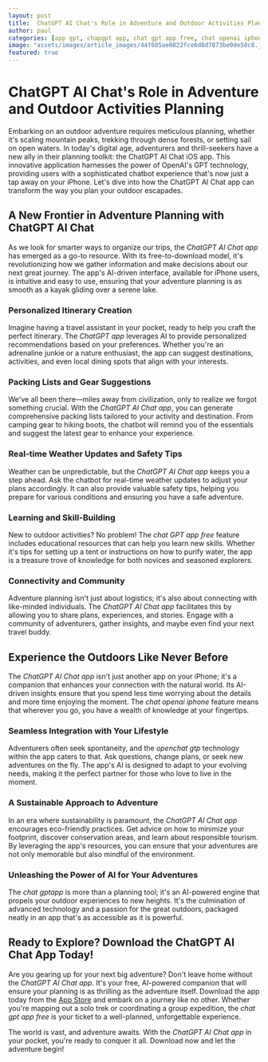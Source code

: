 ```yaml
---
layout: post
title:  ChatGPT AI Chat's Role in Adventure and Outdoor Activities Planning
author: paul
categories: [app gpt, chapgpt app, chat gpt app free, chat openai iphone, openchat gtp, chat gptapp, chat gpt app free]
image: "assets/images/article_images/44f605ae0822fce6d8d7873be0de50c8.jpg"
featured: true
---
```


# ChatGPT AI Chat's Role in Adventure and Outdoor Activities Planning

Embarking on an outdoor adventure requires meticulous planning, whether it's scaling mountain peaks, trekking through dense forests, or setting sail on open waters. In today's digital age, adventurers and thrill-seekers have a new ally in their planning toolkit: the ChatGPT AI Chat iOS app. This innovative application harnesses the power of OpenAI's GPT technology, providing users with a sophisticated chatbot experience that's now just a tap away on your iPhone. Let's dive into how the ChatGPT AI Chat app can transform the way you plan your outdoor escapades.

## A New Frontier in Adventure Planning with ChatGPT AI Chat

As we look for smarter ways to organize our trips, the *ChatGPT AI Chat app* has emerged as a go-to resource. With its free-to-download model, it's revolutionizing how we gather information and make decisions about our next great journey. The app's AI-driven interface, available for iPhone users, is intuitive and easy to use, ensuring that your adventure planning is as smooth as a kayak gliding over a serene lake.

### Personalized Itinerary Creation

Imagine having a travel assistant in your pocket, ready to help you craft the perfect itinerary. The *ChatGPT app* leverages AI to provide personalized recommendations based on your preferences. Whether you're an adrenaline junkie or a nature enthusiast, the app can suggest destinations, activities, and even local dining spots that align with your interests.

### Packing Lists and Gear Suggestions

We've all been there—miles away from civilization, only to realize we forgot something crucial. With the *ChatGPT AI Chat app*, you can generate comprehensive packing lists tailored to your activity and destination. From camping gear to hiking boots, the chatbot will remind you of the essentials and suggest the latest gear to enhance your experience.

### Real-time Weather Updates and Safety Tips

Weather can be unpredictable, but the *ChatGPT AI Chat app* keeps you a step ahead. Ask the chatbot for real-time weather updates to adjust your plans accordingly. It can also provide valuable safety tips, helping you prepare for various conditions and ensuring you have a safe adventure.

### Learning and Skill-Building

New to outdoor activities? No problem! The *chat GPT app free* feature includes educational resources that can help you learn new skills. Whether it's tips for setting up a tent or instructions on how to purify water, the app is a treasure trove of knowledge for both novices and seasoned explorers.

### Connectivity and Community

Adventure planning isn't just about logistics; it's also about connecting with like-minded individuals. The *ChatGPT AI Chat app* facilitates this by allowing you to share plans, experiences, and stories. Engage with a community of adventurers, gather insights, and maybe even find your next travel buddy.

## Experience the Outdoors Like Never Before

The *ChatGPT AI Chat app* isn't just another app on your iPhone; it's a companion that enhances your connection with the natural world. Its AI-driven insights ensure that you spend less time worrying about the details and more time enjoying the moment. The *chat openai iphone* feature means that wherever you go, you have a wealth of knowledge at your fingertips.

### Seamless Integration with Your Lifestyle

Adventurers often seek spontaneity, and the *openchat gtp* technology within the app caters to that. Ask questions, change plans, or seek new adventures on the fly. The app's AI is designed to adapt to your evolving needs, making it the perfect partner for those who love to live in the moment.

### A Sustainable Approach to Adventure

In an era where sustainability is paramount, the *ChatGPT AI Chat app* encourages eco-friendly practices. Get advice on how to minimize your footprint, discover conservation areas, and learn about responsible tourism. By leveraging the app's resources, you can ensure that your adventures are not only memorable but also mindful of the environment.

### Unleashing the Power of AI for Your Adventures

The *chat gptapp* is more than a planning tool; it's an AI-powered engine that propels your outdoor experiences to new heights. It's the culmination of advanced technology and a passion for the great outdoors, packaged neatly in an app that's as accessible as it is powerful.

## Ready to Explore? Download the ChatGPT AI Chat App Today!

Are you gearing up for your next big adventure? Don't leave home without the *ChatGPT AI Chat app*. It's your free, AI-powered companion that will ensure your planning is as thrilling as the adventure itself. Download the app today from the [App Store](https://apps.apple.com/us/app/ai-ask-chat-with-ai-bots/id6472484891) and embark on a journey like no other. Whether you're mapping out a solo trek or coordinating a group expedition, the *chat gpt app free* is your ticket to a well-planned, unforgettable experience.

The world is vast, and adventure awaits. With the *ChatGPT AI Chat app* in your pocket, you're ready to conquer it all. Download now and let the adventure begin!